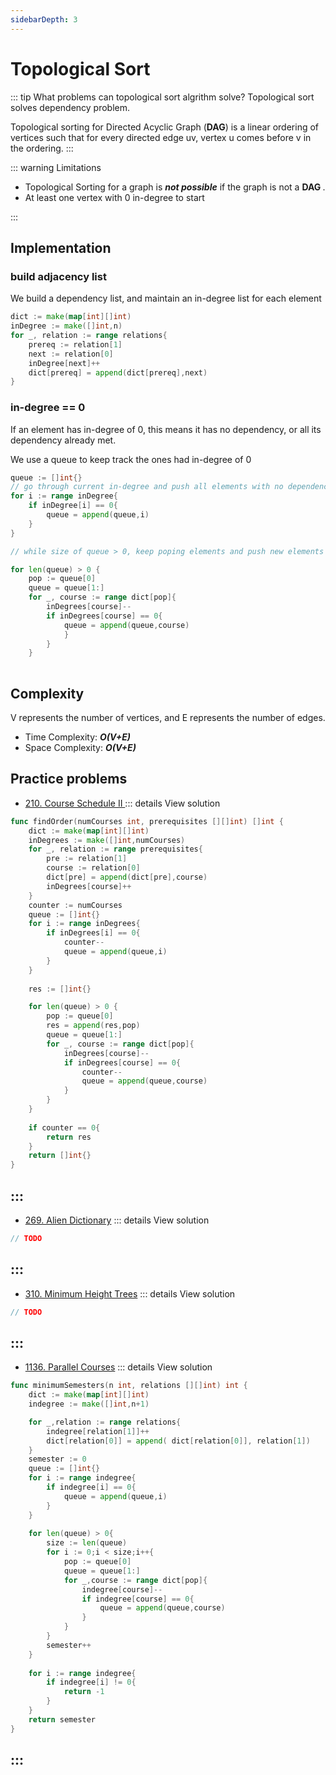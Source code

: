 ```yaml
---
sidebarDepth: 3
---
```

# Topological Sort

::: tip What problems can topological sort algrithm solve?
Topological sort solves dependency problem. 

Topological sorting for Directed Acyclic Graph (<b>DAG</b>) is a linear ordering of vertices such that for every directed edge uv, vertex u comes before v in the ordering. 
:::

::: warning Limitations

* Topological Sorting for a graph is <b><i> not possible</i></b> if the graph is not a <b> DAG </b>.
* At least one vertex with 0 in-degree to start

:::

## Implementation 

### build adjacency list

We build a dependency list, and maintain an in-degree list for each element

```go
dict := make(map[int][]int)
inDegree := make([]int,n)
for _, relation := range relations{
    prereq := relation[1]
    next := relation[0]
    inDegree[next]++
    dict[prereq] = append(dict[prereq],next)
}
```

### in-degree == 0
If an element has in-degree of 0, this means it has no dependency, or all its dependency already met.

We use a queue to keep track the ones had in-degree of 0
```go
queue := []int{}
// go through current in-degree and push all elements with no dependency to the queue
for i := range inDegree{
    if inDegree[i] == 0{
        queue = append(queue,i)
    }
}

// while size of queue > 0, keep poping elements and push new elements to the queue

for len(queue) > 0 {
    pop := queue[0]
    queue = queue[1:]
    for _, course := range dict[pop]{
        inDegrees[course]--
        if inDegrees[course] == 0{
            queue = append(queue,course)
            }
        }
    }
    
```

## Complexity 
V represents the number of vertices, and E represents the number of edges.

* Time Complexity: <b><i>O(V+E)</i></b>
* Space Complexity: <b><i>O(V+E)</i></b>

## Practice problems

* [210. Course Schedule II
](https://leetcode.com/problems/course-schedule-ii/) 
::: details View solution

```go
func findOrder(numCourses int, prerequisites [][]int) []int {
    dict := make(map[int][]int)
    inDegrees := make([]int,numCourses)
    for _, relation := range prerequisites{
        pre := relation[1]
        course := relation[0]
        dict[pre] = append(dict[pre],course)
        inDegrees[course]++
    }
    counter := numCourses
    queue := []int{}
    for i := range inDegrees{
        if inDegrees[i] == 0{
            counter--
            queue = append(queue,i)
        }
    }
        
    res := []int{}

    for len(queue) > 0 {
        pop := queue[0]
        res = append(res,pop)
        queue = queue[1:]
        for _, course := range dict[pop]{
            inDegrees[course]--
            if inDegrees[course] == 0{
                counter--
                queue = append(queue,course)
            }
        }
    }
    
    if counter == 0{
        return res
    }
    return []int{}
}
```
:::
---
* [269. Alien Dictionary](https://leetcode.com/problems/alien-dictionary) 
::: details View solution

```go
// TODO
```
:::
---
* [310. Minimum Height Trees](https://leetcode.com/problems/minimum-height-trees) 
::: details View solution

```go
// TODO
```
:::
---
* [1136. Parallel Courses](https://leetcode.com/problems/parallel-courses/) 
::: details View solution

```go
func minimumSemesters(n int, relations [][]int) int {
    dict := make(map[int][]int)
    indegree := make([]int,n+1)

    for _,relation := range relations{
        indegree[relation[1]]++
        dict[relation[0]] = append( dict[relation[0]], relation[1])
    }
    semester := 0
    queue := []int{}
    for i := range indegree{
        if indegree[i] == 0{
            queue = append(queue,i)
        }
    }
    
    for len(queue) > 0{
        size := len(queue)
        for i := 0;i < size;i++{
            pop := queue[0]
            queue = queue[1:]
            for _,course := range dict[pop]{
                indegree[course]--
                if indegree[course] == 0{
                    queue = append(queue,course)
                }
            }            
        }
        semester++
    }
    
    for i := range indegree{
        if indegree[i] != 0{
            return -1
        }
    }
    return semester
}
```
:::
---